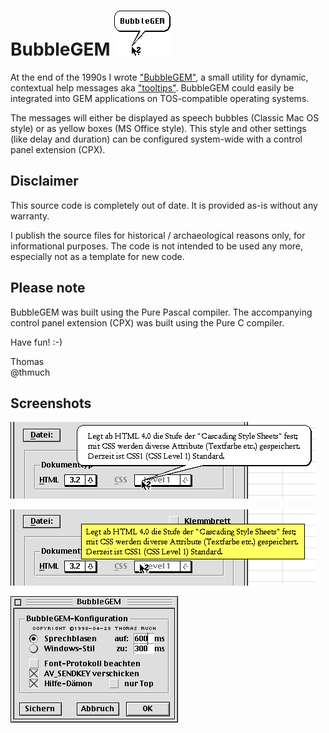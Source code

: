 # BubbleGEM ![BubbleGEM-Logo](screenshots/bubblegem.gif)

At the end of the 1990s I wrote ["BubbleGEM"](https://snailshell.de/BubbleGEM/), a small utility for dynamic,
contextual help messages aka ["tooltips"](https://en.wikipedia.org/wiki/Tooltip). BubbleGEM could easily be
integrated into GEM applications on TOS-compatible operating systems.

The messages will either be displayed as speech bubbles (Classic Mac OS style) or as yellow boxes (MS Office style).
This style and other settings (like delay and duration) can be configured system-wide with a control panel extension (CPX).


## Disclaimer

This source code is completely out of date. It is provided as-is without any warranty.

I publish the source files for historical / archaeological reasons only, for informational purposes.
The code is not intended to be used any more, especially not as a template for new code.


## Please note

BubbleGEM was built using the Pure Pascal compiler. The accompanying control panel extension (CPX)
was built using the Pure C compiler.

Have fun! :-)

Thomas\
@thmuch


## Screenshots

![speech bubble style](screenshots/bubblestyle.gif)

![MS Office style](screenshots/winstyle.gif)

![control panel extension](screenshots/cpx.gif)
